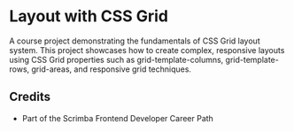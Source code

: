 # Layout with CSS Grid

A course project demonstrating the fundamentals of CSS Grid layout system. This project showcases how to create complex, responsive layouts using CSS Grid properties such as grid-template-columns, grid-template-rows, grid-areas, and responsive grid techniques.

## Credits

- Part of the Scrimba Frontend Developer Career Path